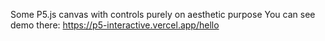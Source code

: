 Some P5.js canvas with controls purely on aesthetic purpose
You can see demo there: https://p5-interactive.vercel.app/hello

